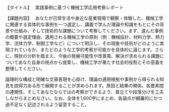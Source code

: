 【タイトル】　
実践事例に基づく機械工学応用考察レポート

【課題内容】　
あなたが日常生活や身近な産業現場で観察・体験した、機械工学に関連する具体的な事例を一つ選定し、講義で学んだ理論や知識をもとにその背景や仕組み、そして技術的な課題について考察してください。まず、選んだ事例の概要や選定理由、適用される機械工学の原則（例：機械設計、材料力学、熱力学、流体力学、制御工学など）について明示し、その現象や技術がどのように実現されているか、またどのような工学的考察が可能かを具体的に論じます。さらに、現状の分析を踏まえ、今後の発展可能性や改善策、解決が求められる課題についてあなた自身の視点から提案し、機械工学が果たす社会的役割とその意義を整理してください。

論理的な構成と明確な文章表現を心掛け、理論の適用根拠や事例から得られる知見を説得力ある形で展開することが求められます。原因と結果の関係、各要素間の連関性、そしてあなたならではの考察ができるよう、章立てや段落分けを工夫しながらまとめなさい。なお、全体を1,600字にまとめ、各論点が網羅的にかつ過不足なく記述されるよう留意すること。